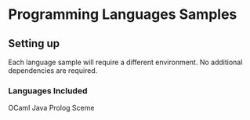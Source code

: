 # Programming Languages Samples

## Setting up ##

Each language sample will require a different environment. No additional dependencies are required. 


### Languages Included

OCaml
Java
Prolog
Sceme

